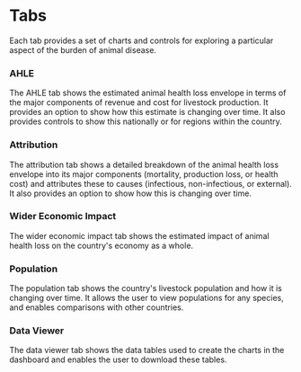 # Tabs

<p>
Each tab provides a set of charts and controls for exploring a particular aspect of the burden of animal disease.
</p>

<h3>AHLE</h3>
<p>
The AHLE tab shows the estimated animal health loss envelope in terms of the major components of revenue and cost for livestock production. It provides an option to show how this estimate is changing over time. It also provides controls to show this nationally or for regions within the country.
</p>

<h3>Attribution</h3>
<p>
The attribution tab shows a detailed breakdown of the animal health loss envelope into its major components (mortality, production loss, or health cost) and attributes these to causes (infectious, non-infectious, or external). It also provides an option to show how this is changing over time.
</p>

<h3>Wider Economic Impact</h3>
<p>
The wider economic impact tab shows the estimated impact of animal health loss on the country's economy as a whole.
</p>

<h3>Population</h3>
<p>
The population tab shows the country's livestock population and how it is changing over time. It allows the user to view populations for any species, and enables comparisons with other countries.
</p>

<h3>Data Viewer</h3>
<p>
The data viewer tab shows the data tables used to create the charts in the dashboard and enables the user to download these tables.
</p>
